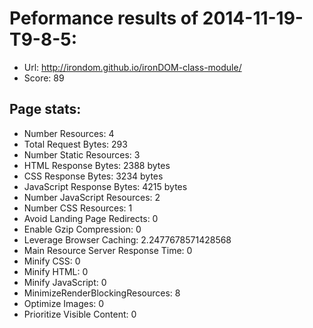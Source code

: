 # Peformance results of 2014-11-19-T9-8-5: 
 
- Url: http://irondom.github.io/ironDOM-class-module/
- Score: 89

## Page stats: 
- Number Resources: 4
- Total Request Bytes: 293
- Number Static Resources: 3
- HTML Response Bytes: 2388 bytes 
- CSS Response Bytes: 3234 bytes 
- JavaScript Response Bytes: 4215 bytes 
- Number JavaScript Resources: 2
- Number CSS Resources: 1
- Avoid Landing Page Redirects: 0
- Enable Gzip Compression: 0
- Leverage Browser Caching: 2.2477678571428568
- Main Resource Server Response Time: 0
- Minify CSS: 0
- Minify HTML: 0
- Minify JavaScript: 0
- MinimizeRenderBlockingResources: 8
- Optimize Images: 0
- Prioritize Visible Content: 0

